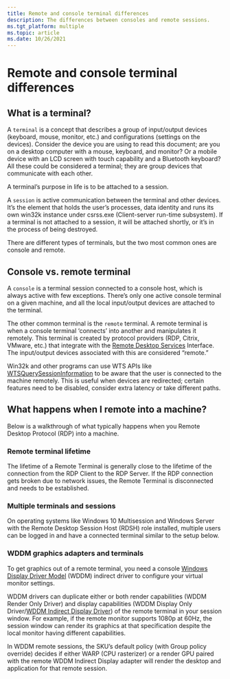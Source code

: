 ```yaml
---
title: Remote and console terminal differences
description: The differences between consoles and remote sessions.
ms.tgt_platform: multiple
ms.topic: article
ms.date: 10/26/2021
---
```


# Remote and console terminal differences

## What is a terminal?

A `terminal` is a concept that describes a group of input/output devices (keyboard, mouse, monitor, etc.) and configurations (settings on the devices). Consider the device you are using to read this document; are you on a desktop computer with a mouse, keyboard, and monitor? Or a mobile device with an LCD screen with touch capability and a Bluetooth keyboard? All these could be considered a terminal; they are group devices that communicate with each other.

A terminal’s purpose in life is to be attached to a session.

A `session` is active communication between the terminal and other devices. It’s the element that holds the user’s processes, data identity and runs its own win32k instance under csrss.exe (Client-server run-time subsystem).  If a terminal is not attached to a session, it will be attached shortly, or it’s in the process of being destroyed.

There are different types of terminals, but the two most common ones are console and remote.

## Console vs. remote terminal

A `console` is a terminal session connected to a console host, which is always active with few exceptions. There’s only one active console terminal on a given machine, and all the local input/output devices are attached to the terminal.

The other common terminal is the `remote` terminal. A remote terminal is when a console terminal ‘connects’ into another and manipulates it remotely. This terminal is created by protocol providers (RDP, Citrix, VMware, etc.) that integrate with the [Remote Desktop Services](/windows/win32/api/wtsprotocol/nf-wtsprotocol-iwrdsprotocolconnection-getusercredentials) Interface. The input/output devices associated with this are considered “remote.”

Win32k and other programs can use WTS APIs like [WTSQuerySessionInformation](/windows/win32/api/wtsapi32/nf-wtsapi32-wtsquerysessioninformationa) to be aware that the user is connected to the machine remotely. This is useful when devices are redirected; certain features need to be disabled, consider extra latency or take different paths.

## What happens when I remote into a machine?

Below is a walkthrough of what typically happens when you Remote Desktop Protocol (RDP) into a machine.

### Remote terminal lifetime

The lifetime of a Remote Terminal is generally close to the lifetime of the connection from the RDP Client to the RDP Server. If the RDP connection gets broken due to network issues, the Remote Terminal is disconnected and needs to be established.

### Multiple terminals and sessions

On operating systems like Windows 10 Multisession and Windows Server with the Remote Desktop Session Host (RDSH) role installed, multiple users can be logged in and have a connected terminal similar to the setup below.

### WDDM graphics adapters and terminals

To get graphics out of a remote terminal, you need a console [Windows Display Driver Model](/windows-hardware/drivers/display/windows-vista-display-driver-model-design-guide) (WDDM) indirect driver to configure your virtual monitor settings.

WDDM drivers can duplicate either or both render capabilities (WDDM Render Only Driver)  and display capabilities (WDDM Display Only Driver/[WDDM Indirect Display Driver](/windows-hardware/drivers/display/indirect-display-driver-model-overview)) of the remote terminal in your session window. For example, if the remote monitor supports 1080p at 60Hz, the session window can render its graphics at that specification despite the local monitor having different capabilities.

In WDDM remote sessions, the SKU’s default policy (with Group policy override) decides if  either WARP (CPU rasterizer) or a render GPU paired with the remote WDDM Indirect Display adapter will render the desktop and application for that remote session.
